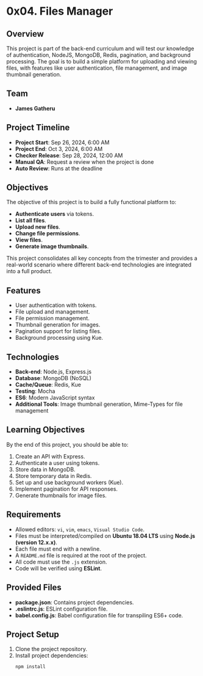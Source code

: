 # 0x04. Files Manager

## Overview
This project is part of the back-end curriculum and will test our knowledge of authentication, NodeJS, MongoDB, Redis, pagination, and background processing. The goal is to build a simple platform for uploading and viewing files, with features like user authentication, file management, and image thumbnail generation.

## Team
- **James Gatheru**

## Project Timeline
- **Project Start**: Sep 26, 2024, 6:00 AM
- **Project End**: Oct 3, 2024, 6:00 AM
- **Checker Release**: Sep 28, 2024, 12:00 AM
- **Manual QA**: Request a review when the project is done
- **Auto Review**: Runs at the deadline

## Objectives
The objective of this project is to build a fully functional platform to:
- **Authenticate users** via tokens.
- **List all files**.
- **Upload new files**.
- **Change file permissions**.
- **View files**.
- **Generate image thumbnails**.

This project consolidates all key concepts from the trimester and provides a real-world scenario where different back-end technologies are integrated into a full product.

## Features
- User authentication with tokens.
- File upload and management.
- File permission management.
- Thumbnail generation for images.
- Pagination support for listing files.
- Background processing using Kue.

## Technologies
- **Back-end**: Node.js, Express.js
- **Database**: MongoDB (NoSQL)
- **Cache/Queue**: Redis, Kue
- **Testing**: Mocha
- **ES6**: Modern JavaScript syntax
- **Additional Tools**: Image thumbnail generation, Mime-Types for file management

## Learning Objectives
By the end of this project, you should be able to:
1. Create an API with Express.
2. Authenticate a user using tokens.
3. Store data in MongoDB.
4. Store temporary data in Redis.
5. Set up and use background workers (Kue).
6. Implement pagination for API responses.
7. Generate thumbnails for image files.

## Requirements
- Allowed editors: `vi`, `vim`, `emacs`, `Visual Studio Code`.
- Files must be interpreted/compiled on **Ubuntu 18.04 LTS** using **Node.js (version 12.x.x)**.
- Each file must end with a newline.
- A `README.md` file is required at the root of the project.
- All code must use the `.js` extension.
- Code will be verified using **ESLint**.

## Provided Files
- **package.json**: Contains project dependencies.
- **.eslintrc.js**: ESLint configuration file.
- **babel.config.js**: Babel configuration file for transpiling ES6+ code.

## Project Setup
1. Clone the project repository.
2. Install project dependencies:
   ```bash
   npm install

